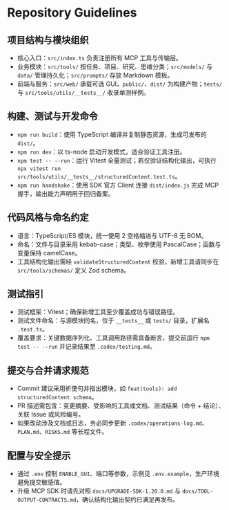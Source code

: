# Repository Guidelines

## 项目结构与模块组织
- 核心入口：`src/index.ts` 负责注册所有 MCP 工具与传输层。
- 业务模块：`src/tools/` 按任务、项目、研究、思维分类；`src/models/` 与 `data/` 管理持久化；`src/prompts/` 存放 Markdown 模板。
- 前端与服务：`src/web/` 承载可选 GUI，`public/`、`dist/` 为构建产物；`tests/` 与 `src/tools/utils/__tests__/` 收录单测样例。

## 构建、测试与开发命令
- `npm run build`：使用 TypeScript 编译并复制静态资源，生成可发布的 `dist/`。
- `npm run dev`：以 ts-node 启动开发模式，适合验证工具注册。
- `npm test -- --run`：运行 Vitest 全量测试；若仅验证结构化输出，可执行 `npx vitest run src/tools/utils/__tests__/structuredContent.test.ts`。
- `npm run handshake`：使用 SDK 官方 Client 连接 `dist/index.js` 完成 MCP 握手，输出能力声明用于回归备案。

## 代码风格与命名约定
- 语言：TypeScript/ES 模块，统一使用 2 空格缩进与 UTF-8 无 BOM。
- 命名：文件与目录采用 kebab-case；类型、枚举使用 PascalCase；函数与变量保持 camelCase。
- 工具结构化输出需经 `validateStructuredContent` 校验，新增工具请同步在 `src/tools/schemas/` 定义 Zod schema。

## 测试指引
- 测试框架：Vitest；确保新增工具至少覆盖成功与错误路径。
- 测试文件命名：与源模块同名，位于 `__tests__` 或 `tests/` 目录，扩展名 `.test.ts`。
- 覆盖要求：关键数据序列化、工具调用路径需具备断言，提交前运行 `npm test -- --run` 并记录结果至 `.codex/testing.md`。

## 提交与合并请求规范
- Commit 建议采用祈使句并指出模块，如 `feat(tools): add structuredContent schema`。
- PR 描述需包含：变更摘要、受影响的工具或文档、测试结果（命令 + 结论）、关联 Issue 或风险编号。
- 如果改动涉及文档或日志，务必同步更新 `.codex/operations-log.md`、`PLAN.md`、`RISKS.md` 等长程文件。

## 配置与安全提示
- 通过 `.env` 控制 `ENABLE_GUI`、端口等参数，示例见 `.env.example`，生产环境避免提交敏感值。
- 升级 MCP SDK 时请先对照 `docs/UPGRADE-SDK-1.20.0.md` 与 `docs/TOOL-OUTPUT-CONTRACTS.md`，确认结构化输出契约已满足再发布。

